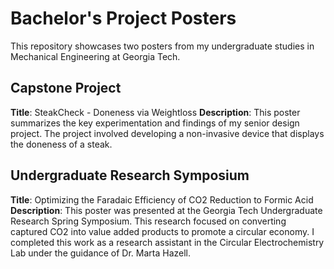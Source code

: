 # Bachelor's Project Posters

This repository showcases two posters from my undergraduate studies in Mechanical Engineering at Georgia Tech. 

## Capstone Project
**Title**: SteakCheck - Doneness via Weightloss
**Description**: This poster summarizes the key experimentation and findings of my senior design project. The project involved developing a non-invasive device that displays the doneness of a steak.

## Undergraduate Research Symposium
**Title**: Optimizing the Faradaic Efficiency of CO2 Reduction to Formic Acid
**Description**: This poster was presented at the Georgia Tech Undergraduate Research Spring Symposium. This research focused on converting captured CO2 into value added products to promote a circular economy. I completed this work as a research assistant in the Circular Electrochemistry Lab under the guidance of Dr. Marta Hazell.
